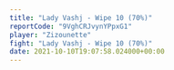 ```yaml
---
title: "Lady Vashj - Wipe 10 (70%)"
reportCode: "9VghCRJvynYPpxG1"
player: "Zizounette"
fight: "Lady Vashj - Wipe 10 (70%)"
date: 2021-10-10T19:07:58.024000+00:00
---
```

